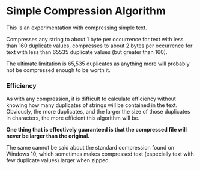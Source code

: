 # Simple Compression Algorithm
This is an experimentation with compressing simple text.

Compresses any string to about 1 byte per occurrence for text with less than 160 duplicate values,
compresses to about 2 bytes per occurrence for text with less than 65535 duplicate values (but greater than 160).  

The ultimate limitation
is 65,535 duplicates as anything more will probably not be compressed enough to be worth it.

### Efficiency 
As with any compression, it is difficult to calculate efficiency without knowing how many duplicates of strings will be 
contained in the text.   
Obviously, the more duplicates, and the larger the size of those duplicates in characters, the more efficient this 
algorithm will be.  

**One thing that is effectively guaranteed is that the compressed file will never be larger than the original.**  

The same cannot be said about the standard compression found on Windows 10, which sometimes makes compressed text (especially text with few duplicate values) larger when zipped.